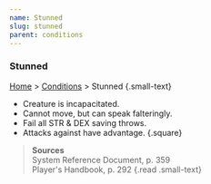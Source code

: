 ```yaml
---
name: Stunned
slug: stunned
parent: conditions
---
```

### Stunned
 [Home](dm-operations-center) > [Conditions](conditions) > Stunned {.small-text}

- Creature is incapacitated.
- Cannot move, but can speak falteringly.
- Fail all STR & DEX saving throws.
- Attacks against have advantage.
{.square}

> **Sources** <br/>
> System Reference Document, p. 359<br/>
> Player's Handbook, p. 292
{.read .small-text}




